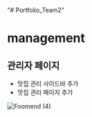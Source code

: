 "# Portfolio_Team2" 

# management
## 관리자 페이지
* 맛집 관리 사이드바 추가
* 맛집 관리 페이지 추가



![Foomend (4)](https://github.com/Imdynasty/Portfolio_Team2/assets/104712273/8af64403-bb19-43d7-9c2c-0535df4c22b8)
